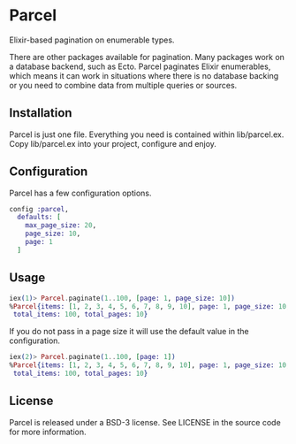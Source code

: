 # Parcel

Elixir-based pagination on enumerable types.

There are other packages available for pagination. Many packages work on a database backend, such as Ecto. Parcel paginates Elixir enumerables, which means it can work in situations where there is no database backing or you need to combine data from multiple queries or sources.

## Installation

Parcel is just one file. Everything you need is contained within lib/parcel.ex. Copy lib/parcel.ex into your project, configure and enjoy.

## Configuration

Parcel has a few configuration options.

```elixir
config :parcel,
  defaults: [
    max_page_size: 20,
    page_size: 10,
    page: 1
  ]
```

## Usage

```elixir
iex(1)> Parcel.paginate(1..100, [page: 1, page_size: 10])
%Parcel{items: [1, 2, 3, 4, 5, 6, 7, 8, 9, 10], page: 1, page_size: 10,
 total_items: 100, total_pages: 10}
```

If you do not pass in a page size it will use the default value in the configuration.

```elixir
iex(2)> Parcel.paginate(1..100, [page: 1])
%Parcel{items: [1, 2, 3, 4, 5, 6, 7, 8, 9, 10], page: 1, page_size: 10,
 total_items: 100, total_pages: 10}
```

## License

Parcel is released under a BSD-3 license. See LICENSE in the source code for more information.